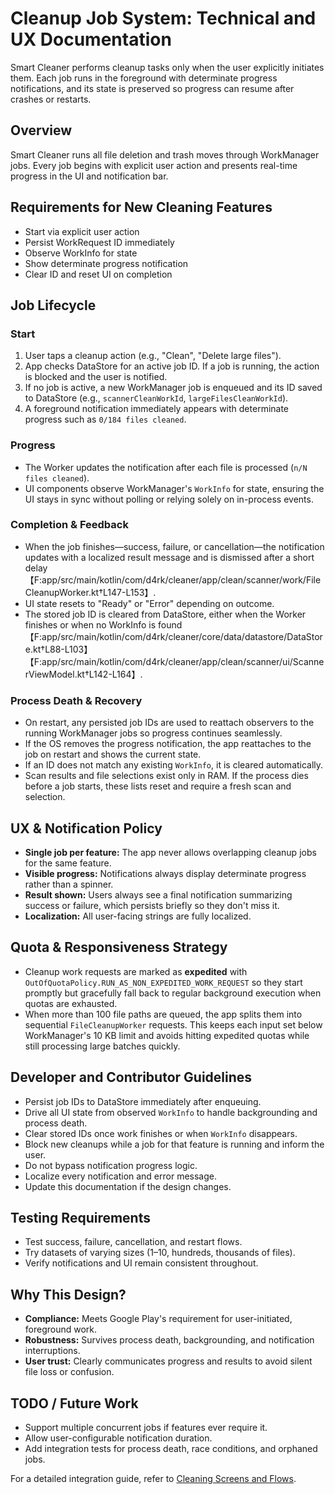 # Cleanup Job System: Technical and UX Documentation

Smart Cleaner performs cleanup tasks only when the user explicitly initiates them. Each job runs in the foreground with determinate progress notifications, and its state is preserved so progress can resume after crashes or restarts.

## Overview
Smart Cleaner runs all file deletion and trash moves through WorkManager jobs. Every job begins with explicit user action and presents real-time progress in the UI and notification bar.

## Requirements for New Cleaning Features
* Start via explicit user action
* Persist WorkRequest ID immediately
* Observe WorkInfo for state
* Show determinate progress notification
* Clear ID and reset UI on completion

## Job Lifecycle
### Start
1. User taps a cleanup action (e.g., "Clean", "Delete large files").
2. App checks DataStore for an active job ID. If a job is running, the action is blocked and the user is notified.
3. If no job is active, a new WorkManager job is enqueued and its ID saved to DataStore (e.g., `scannerCleanWorkId`, `largeFilesCleanWorkId`).
4. A foreground notification immediately appears with determinate progress such as `0/184 files cleaned`.

### Progress
* The Worker updates the notification after each file is processed (`n/N files cleaned`).
* UI components observe WorkManager's `WorkInfo` for state, ensuring the UI stays in sync without polling or relying solely on in-process events.

### Completion & Feedback
* When the job finishes—success, failure, or cancellation—the notification updates with a localized result message and is dismissed after a short delay【F:app/src/main/kotlin/com/d4rk/cleaner/app/clean/scanner/work/FileCleanupWorker.kt†L147-L153】.
* UI state resets to "Ready" or "Error" depending on outcome.
* The stored job ID is cleared from DataStore, either when the Worker finishes or when no WorkInfo is found【F:app/src/main/kotlin/com/d4rk/cleaner/core/data/datastore/DataStore.kt†L88-L103】【F:app/src/main/kotlin/com/d4rk/cleaner/app/clean/scanner/ui/ScannerViewModel.kt†L142-L164】.

### Process Death & Recovery
* On restart, any persisted job IDs are used to reattach observers to the running WorkManager jobs so progress continues seamlessly.
* If the OS removes the progress notification, the app reattaches to the job on restart and shows the current state.
* If an ID does not match any existing `WorkInfo`, it is cleared automatically.
* Scan results and file selections exist only in RAM. If the process dies before a job starts, these lists reset and require a fresh scan and selection.

## UX & Notification Policy
* **Single job per feature:** The app never allows overlapping cleanup jobs for the same feature.
* **Visible progress:** Notifications always display determinate progress rather than a spinner.
* **Result shown:** Users always see a final notification summarizing success or failure, which persists briefly so they don't miss it.
* **Localization:** All user-facing strings are fully localized.

## Quota & Responsiveness Strategy
* Cleanup work requests are marked as **expedited** with `OutOfQuotaPolicy.RUN_AS_NON_EXPEDITED_WORK_REQUEST` so they start promptly but gracefully fall back to regular background execution when quotas are exhausted.
* When more than 100 file paths are queued, the app splits them into sequential `FileCleanupWorker` requests. This keeps each input set below WorkManager's 10 KB limit and avoids hitting expedited quotas while still processing large batches quickly.

## Developer and Contributor Guidelines
* Persist job IDs to DataStore immediately after enqueuing.
* Drive all UI state from observed `WorkInfo` to handle backgrounding and process death.
* Clear stored IDs once work finishes or when `WorkInfo` disappears.
* Block new cleanups while a job for that feature is running and inform the user.
* Do not bypass notification progress logic.
* Localize every notification and error message.
* Update this documentation if the design changes.

## Testing Requirements
* Test success, failure, cancellation, and restart flows.
* Try datasets of varying sizes (1–10, hundreds, thousands of files).
* Verify notifications and UI remain consistent throughout.

## Why This Design?
* **Compliance:** Meets Google Play's requirement for user-initiated, foreground work.
* **Robustness:** Survives process death, backgrounding, and notification interruptions.
* **User trust:** Clearly communicates progress and results to avoid silent file loss or confusion.

## TODO / Future Work
* Support multiple concurrent jobs if features ever require it.
* Allow user-configurable notification duration.
* Add integration tests for process death, race conditions, and orphaned jobs.

For a detailed integration guide, refer to [Cleaning Screens and Flows](cleaning_screens.md).
